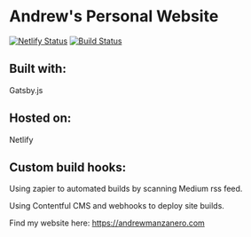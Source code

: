 # Andrew's Personal Website

[![Netlify Status](https://api.netlify.com/api/v1/badges/eb85ca48-59a1-43ab-b953-bfa5220c9828/deploy-status)](https://app.netlify.com/sites/andrewmanzanero/deploys)
[![Build Status](https://travis-ci.com/amanzanero/amanzanero.github.io.svg?branch=master)](https://travis-ci.com/amanzanero/amanzanero.github.io)

## Built with:

Gatsby.js

## Hosted on:

Netlify

## Custom build hooks:

Using zapier to automated builds by scanning Medium rss feed.

Using Contentful CMS and webhooks to deploy site builds.

Find my website here: https://andrewmanzanero.com
